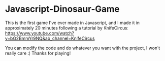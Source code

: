 # Javascript-Dinosaur-Game

This is the first game I've ever made in Javascript, and I made it in approximately 20 minutes following a tutorial by KnifeCircus: https://www.youtube.com/watch?v=bG2BmmYr9NQ&ab_channel=KnifeCircus

You can modify the code and do whatever you want with the project, I won't really care :)
Thanks for playing!
